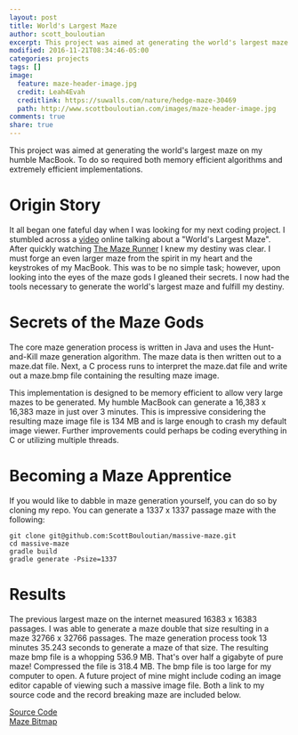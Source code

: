 ```yaml
---
layout: post
title: World's Largest Maze
author: scott_bouloutian
excerpt: This project was aimed at generating the world's largest maze on my humble MacBook.
modified: 2016-11-21T08:34:46-05:00
categories: projects
tags: []
image:
  feature: maze-header-image.jpg
  credit: Leah4Evah
  creditlink: https://suwalls.com/nature/hedge-maze-30469
  path: http://www.scottbouloutian.com/images/maze-header-image.jpg
comments: true
share: true
---
```


This project was aimed at generating the world's largest maze on my humble MacBook. To do so
required both memory efficient algorithms and extremely efficient implementations.

# Origin Story

It all began one fateful day when I was looking for my next coding project. I stumbled across
a [video][vsauce-maze] online talking about a "World's Largest Maze". After quickly watching
[The Maze Runner][maze-runner] I knew my destiny was clear. I must forge an even larger maze
from the spirit in my heart and the keystrokes of my MacBook. This was to be no simple task;
however, upon looking into the eyes of the maze gods I gleaned their secrets. I now had the
tools necessary to generate the world's largest maze and fulfill my destiny.

# Secrets of the Maze Gods
The core maze generation process is written in Java and uses the Hunt-and-Kill maze generation algorithm. The maze data is then written out to a maze.dat file. Next, a C process runs to interpret the maze.dat file and write out a maze.bmp file containing the resulting maze image.

This implementation is designed to be memory efficient to allow very large mazes to be generated. My humble MacBook can generate a 16,383 x 16,383 maze in just over 3 minutes. This is impressive considering the resulting maze image file is 134 MB and is large enough to crash my default image viewer. Further improvements could perhaps be coding everything in C or utilizing multiple threads.

# Becoming a Maze Apprentice
If you would like to dabble in maze generation yourself, you can do so by cloning my repo.
You can generate a 1337 x 1337 passage maze with the following:

```
git clone git@github.com:ScottBouloutian/massive-maze.git
cd massive-maze
gradle build
gradle generate -Psize=1337
```

# Results
The previous largest maze on the internet measured 16383 x 16383 passages. I was able to
generate a maze double that size resulting in a maze 32766 x 32766 passages. The maze
generation process took 13 minutes 35.243 seconds to generate a maze of that size.
The resulting maze bmp file is a whopping 536.9 MB. That's over half a gigabyte of pure
maze! Compressed the file is 318.4 MB. The bmp file is too large for my computer to open.
A future project of mine might include coding an image editor capable of viewing such a massive
image file. Both a link to my source code and the record breaking maze are included below.

<div markdown="0"><a href="https://github.com/ScottBouloutian/massive-maze" class="btn">Source Code</a></div>
<div markdown="0"><a href="https://s3.amazonaws.com/scottbouloutian/maze/maze.zip" class="btn">Maze Bitmap</a></div>

[vsauce-maze]: https://www.youtube.com/watch?v=t2ZWf-DeexY
[maze-runner]: http://www.imdb.com/title/tt1790864
